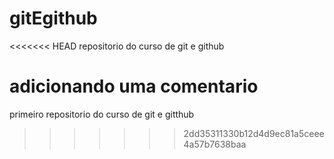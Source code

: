 # gitEgithub
<<<<<<< HEAD
 repositorio do curso de git e github

adicionando uma comentario
=======
 primeiro repositorio do curso de git e gitthub
>>>>>>> 2dd35311330b12d4d9ec81a5ceee4a57b7638baa
